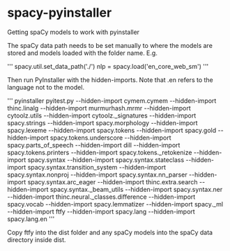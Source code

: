 # spacy-pyinstaller
Getting spaCy models to work with pyinstaller

The spaCy data path needs to be set manually to where the models are stored and models loaded with the folder name. E.g.

'''
spacy.util.set_data_path('./')
nlp = spacy.load('en_core_web_sm')
'''

Then run PyInstaller with the hidden-imports. Note that .en refers to the language not to the model.

'''
pyinstaller pyitest.py --hidden-import cymem.cymem --hidden-import thinc.linalg --hidden-import murmurhash.mrmr --hidden-import cytoolz.utils --hidden-import cytoolz._signatures --hidden-import spacy.strings --hidden-import spacy.morphology --hidden-import spacy.lexeme --hidden-import spacy.tokens --hidden-import spacy.gold --hidden-import spacy.tokens.underscore --hidden-import spacy.parts_of_speech --hidden-import dill --hidden-import spacy.tokens.printers --hidden-import spacy.tokens._retokenize --hidden-import spacy.syntax --hidden-import spacy.syntax.stateclass --hidden-import spacy.syntax.transition_system --hidden-import spacy.syntax.nonproj --hidden-import spacy.syntax.nn_parser --hidden-import spacy.syntax.arc_eager --hidden-import thinc.extra.search --hidden-import spacy.syntax._beam_utils --hidden-import spacy.syntax.ner --hidden-import thinc.neural._classes.difference --hidden-import spacy.vocab --hidden-import spacy.lemmatizer --hidden-import spacy._ml --hidden-import ftfy --hidden-import spacy.lang --hidden-import spacy.lang.en
'''

Copy ftfy into the dist folder and any spaCy models into the spaCy data directory inside dist.